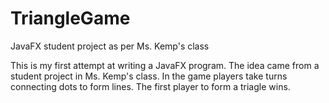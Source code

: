 # TriangleGame
JavaFX student project as per Ms. Kemp's class

This is my first attempt at writing a JavaFX program.
The idea came from a student project in Ms. Kemp's class.
In the game players take turns connecting dots to form lines.
The first player to form a triagle wins.
